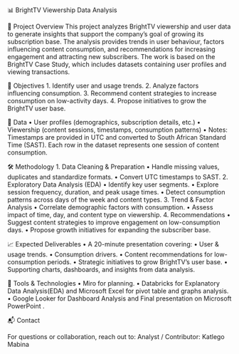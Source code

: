 📊 BrightTV Viewership Data Analysis

📌 Project Overview
This project analyzes BrightTV viewership and user data to generate insights that support the company’s goal of growing its subscription base. 
The analysis provides trends in user behaviour, factors influencing content consumption, and recommendations for increasing engagement and attracting new subscribers.
The work is based on the BrightTV Case Study, which includes datasets containing user profiles and viewing transactions.

🎯 Objectives
	1.	Identify user and usage trends.
	2.	Analyze factors influencing consumption.
	3.	Recommend content strategies to increase consumption on low-activity days.
	4.	Propose initiatives to grow the BrightTV user base.

📂 Data
	•	User profiles (demographics, subscription details, etc.)
	•	Viewership (content sessions, timestamps, consumption patterns)
	•	Notes:
		Timestamps are provided in UTC and converted to South African Standard Time (SAST).
		Each row in the dataset represents one session of content consumption.

🛠️ Methodology
	1.	Data Cleaning & Preparation
	•	Handle missing values, duplicates and standardize formats.
	•	Convert UTC timestamps to SAST.
	2.	Exploratory Data Analysis (EDA)
	•	Identify key user segments.
	•	Explore session frequency, duration, and peak usage times.
	•	Detect consumption patterns across days of the week and content types.
	3.	Trend & Factor Analysis
	•	Correlate demographic factors with consumption.
	•	Assess impact of time, day, and content type on viewership.
	4.	Recommendations
	•	Suggest content strategies to improve engagement on low-consumption days.
	•	Propose growth initiatives for expanding the subscriber base.

📈 Expected Deliverables
	•	A 20-minute presentation covering:
	•	User & usage trends.
	•	Consumption drivers.
	•	Content recommendations for low-consumption periods.
	•	Strategic initiatives to grow BrightTV’s user base.
	•	Supporting charts, dashboards, and insights from data analysis.

🚀 Tools & Technologies
	•	Miro for planning.
	•	Databricks for Explanatory Data Analysis(EDA) and Microsoft Excel for pivot table and graphs analysis.
	•	Google Looker for Dashboard Analysis and Final presentation on Microsoft PowerPoint .


📬 Contact

For questions or collaboration, reach out to:
Analyst / Contributor: Katlego Mabina

